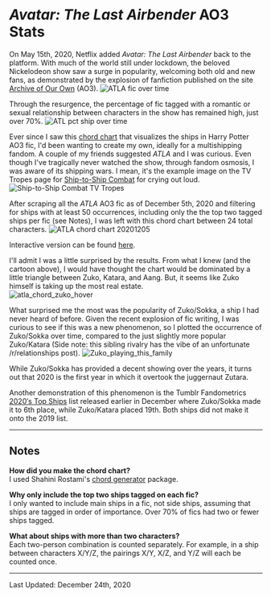 # <i>Avatar: The Last Airbender</i> AO3 Stats

On May 15th, 2020, Netflix added <i>Avatar: The Last Airbender</i> back to the platform. With much of the world still under lockdown, the beloved Nickelodeon show saw a surge in popularity, welcoming both old and new fans, as demonstrated by the explosion of fanfiction published on the site [Archive of Our Own](https://archiveofourown.org/) (AO3). 
![ATLA fic over time](atla_fics_over_time.png)

Through the resurgence, the percentage of fic tagged with a romantic or sexual relationship between characters in the show has remained high, just over 70%. 
![ATL pct ship over time](atla_pct_ship_over_time.png)

Ever since I saw this [chord chart](https://www.futurephotons.io/ao3stats/) that visualizes the ships in Harry Potter AO3 fic, I'd been wanting to create my own, ideally for a multishipping fandom. A couple of my friends suggested <i>ATLA</i> and I was curious. Even though I've tragically never watched the show, through fandom osmosis, I was aware of its shipping wars. I mean, it's the example image on the TV Tropes page for [Ship-to-Ship Combat](https://tvtropes.org/pmwiki/pmwiki.php/Main/ShipToShipCombat) for crying out loud.  
![Ship-to-Ship Combat TV Tropes](ship-to-ship-combat.png)

After scraping all the <i>ATLA</i> AO3 fic as of December 5th, 2020 and filtering for ships with at least 50 occurrences, including only the the top two tagged ships per fic (see Notes), I was left with this chord chart between 24 total characters. 
![ATLA chord chart 20201205](atla_2020_chord.png) 

Interactive version can be found [here](https://pharsaliam.github.io/ao3-vizzes/ATLA/atla_2020.html). 

I'll admit I was a little surprised by the results. From what I knew (and the cartoon above), I would have thought the chart would be dominated by a little triangle between Zuko, Katara, and Aang. But, it seems like Zuko himself is taking up the most real estate.  
![atla_chord_zuko_hover](atla_2020_chord_zuko.png)

What surprised me the most was the popularity of Zuko/Sokka, a ship I had never heard of before. Given the recent explosion of fic writing, I was curious to see if this was a new phenomenon, so I plotted the occurrence of Zuko/Sokka over time, compared to the just slightly more popular Zuko/Katara (Side note: this sibling rivalry has the vibe of an unfortunate /r/relationships post). 
![Zuko_playing_this_family](Zuko_Fam.png)

While Zuko/Sokka has provided a decent showing over the years, it turns out that 2020 is the first year in which it overtook the juggernaut Zutara. 

Another demonstration of this phenomenon is the Tumblr Fandometrics [2020′s Top Ships](https://fandom.tumblr.com/post/636856116682375168/2020-top-ships) list released earlier in December where Zuko/Sokka made it to 6th place, while Zuko/Katara placed 19th. Both ships did not make it onto the 2019 list. 

---

## Notes

**How did you make the chord chart?**  
I used Shahini Rostami's [chord generator](https://github.com/shahinrostami/chord) package. 

**Why only include the top two ships tagged on each fic?**  
I only wanted to include main ships in a fic, not side ships, assuming that ships are tagged in order of importance. Over 70% of fics had two or fewer ships tagged. 

**What about ships with more than two characters?**  
Each two-person combination is counted separately. For example, in a ship between characters X/Y/Z, the pairings X/Y, X/Z, and Y/Z will each be counted once. 

---
Last Updated: December 24th, 2020 